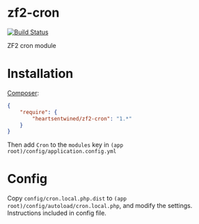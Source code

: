 # zf2-cron

[![Build Status](https://secure.travis-ci.org/heartsentwined/zf2-cron.png)](http://travis-ci.org/heartsentwined/zf2-cron)

ZF2 cron module

# Installation

[Composer](http://getcomposer.org/):

```json
{
    "require": {
        "heartsentwined/zf2-cron": "1.*"
    }
}
```

Then add `Cron` to the `modules` key in `(app root)/config/application.config.yml`

# Config

Copy `config/cron.local.php.dist` to `(app root)/config/autoload/cron.local.php`, and modify the settings. Instructions included in config file.
